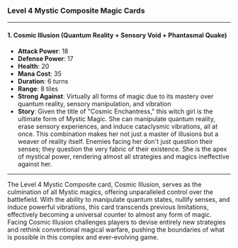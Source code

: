 ### Level 4 Mystic Composite Magic Cards

---

#### 1. Cosmic Illusion (Quantum Reality + Sensory Void + Phantasmal Quake)

- **Attack Power**: 18
- **Defense Power**: 17
- **Health**: 20
- **Mana Cost**: 35
- **Duration**: 6 turns
- **Range**: 8 tiles
- **Strong Against**: Virtually all forms of magic due to its mastery over quantum reality, sensory manipulation, and vibration
- **Story**: Given the title of "Cosmic Enchantress," this witch girl is the ultimate form of Mystic Magic. She can manipulate quantum reality, erase sensory experiences, and induce cataclysmic vibrations, all at once. This combination makes her not just a master of illusions but a weaver of reality itself. Enemies facing her don't just question their senses; they question the very fabric of their existence. She is the apex of mystical power, rendering almost all strategies and magics ineffective against her.

---

The Level 4 Mystic Composite card, Cosmic Illusion, serves as the culmination of all Mystic magics, offering unparalleled control over the battlefield. With the ability to manipulate quantum states, nullify senses, and induce powerful vibrations, this card transcends previous limitations, effectively becoming a universal counter to almost any form of magic. Facing Cosmic Illusion challenges players to devise entirely new strategies and rethink conventional magical warfare, pushing the boundaries of what is possible in this complex and ever-evolving game.